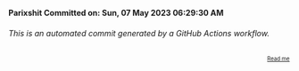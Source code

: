 **Parixshit Committed on: Sun, 07 May 2023 06:29:30 AM** <!-- c4dbac8f-ab40-43a1-98af-439430195293 -->

###### This is an automated commit generated by a GitHub Actions workflow.

<div align="right"><sub><sup><a href="https://github.com/Parixshit/AutoCommit.git">Read me</a></sup></sub></div>
